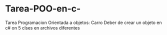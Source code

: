 # Tarea-POO-en-c-
Tarea Programacion Orientada a objetos: Carro 
Deber de crear un objeto en c# on 5 clses en archivos diferentes
